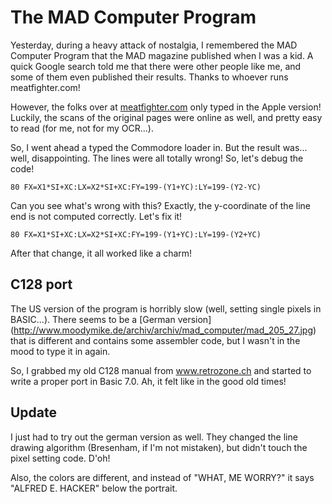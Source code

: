 The MAD Computer Program
========================

Yesterday, during a heavy attack of nostalgia, I remembered the 
MAD Computer Program that the MAD magazine published when I was
a kid. A quick Google search told me that there were other people
like me, and some of them even published their results. Thanks to 
whoever runs meatfighter.com!

However, the folks over at [meatfighter.com](http://meatfighter.com/mad)
only typed in the Apple version! Luckily, the scans of the original
pages were online as well, and pretty easy to read (for me, 
not for my OCR...).

So, I went ahead a typed the Commodore loader in. But the result
was... well, disappointing. The lines were all totally wrong! So,
let's debug the code!

`80 FX=X1*SI+XC:LX=X2*SI+XC:FY=199-(Y1+YC):LY=199-(Y2-YC)`

Can you see what's wrong with this? Exactly, the y-coordinate
of the line end is not computed correctly. Let's fix it!

`80 FX=X1*SI+XC:LX=X2*SI+XC:FY=199-(Y1+YC):LY=199-(Y2+YC)`

After that change, it all worked like a charm!

C128 port
---------
The US version of the program is horribly slow (well, setting single
pixels in BASIC...). There seems to be a [German version]
(http://www.moodymike.de/archiv/archiv/mad_computer/mad_205_27.jpg)
that is different and contains some assembler code, but I wasn't 
in the mood to type it in again.

So, I grabbed my old C128 manual from www.retrozone.ch and started
to write a proper port in Basic 7.0. Ah, it felt like in the good
old times!

Update
------
I just had to try out the german version as well. They changed the
line drawing algorithm (Bresenham, if I'm not mistaken), but didn't
touch the pixel setting code. D'oh!

Also, the colors are different, and instead of "WHAT, ME WORRY?" it
says "ALFRED E. HACKER" below the portrait.
